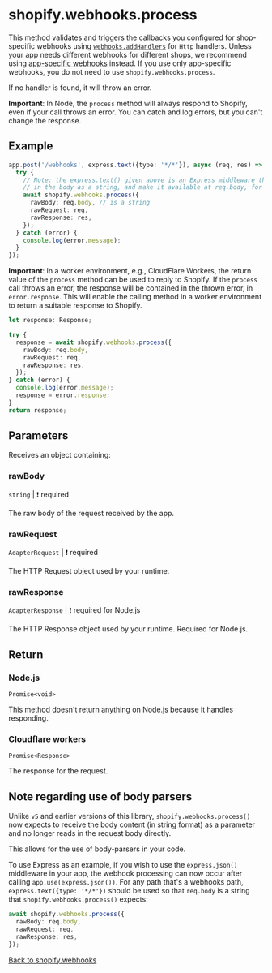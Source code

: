 # shopify.webhooks.process

This method validates and triggers the callbacks you configured for shop-specific webhooks using [`webhooks.addHandlers`](./addHandlers.md) for `Http` handlers.  Unless your app needs different webhooks for different shops, we recommend using [app-specific webhooks](https://shopify.dev/docs/apps/build/webhooks/subscribe#app-specific-subscriptions) instead.  If you use only app-specific webhooks, you do not need to use `shopify.webhooks.process`.

If no handler is found, it will throw an error.

**Important**: In Node, the `process` method will always respond to Shopify, even if your call throws an error. You can catch and log errors, but you can't change the response.

## Example

```ts
app.post('/webhooks', express.text({type: '*/*'}), async (req, res) => {
  try {
    // Note: the express.text() given above is an Express middleware that will read
    // in the body as a string, and make it available at req.body, for this path only.
    await shopify.webhooks.process({
      rawBody: req.body, // is a string
      rawRequest: req,
      rawResponse: res,
    });
  } catch (error) {
    console.log(error.message);
  }
});
```

**Important**: In a worker environment, e.g., CloudFlare Workers, the return value of the `process` method can be used to reply to Shopify. If the `process` call throws an error, the response will be contained in the thrown error, in `error.response`. This will enable the calling method in a worker environment to return a suitable response to Shopify.

```ts
let response: Response;

try {
  response = await shopify.webhooks.process({
    rawBody: req.body,
    rawRequest: req,
    rawResponse: res,
  });
} catch (error) {
  console.log(error.message);
  response = error.response;
}
return response;
```

## Parameters

Receives an object containing:

### rawBody

`string` | :exclamation: required

The raw body of the request received by the app.

### rawRequest

`AdapterRequest` | :exclamation: required

The HTTP Request object used by your runtime.

### rawResponse

`AdapterResponse` | :exclamation: required for Node.js

The HTTP Response object used by your runtime. Required for Node.js.

## Return

### Node.js

`Promise<void>`

This method doesn't return anything on Node.js because it handles responding.

### Cloudflare workers

`Promise<Response>`

The response for the request.

## Note regarding use of body parsers

Unlike `v5` and earlier versions of this library, `shopify.webhooks.process()` now expects to receive the body content (in string format) as a parameter and no longer reads in the request body directly.

This allows for the use of body-parsers in your code.

To use Express as an example, if you wish to use the `express.json()` middleware in your app, the webhook processing can now occur after calling `app.use(express.json())`. For any path that's a webhooks path, `express.text({type: '*/*'})` should be used so that `req.body` is a string that `shopify.webhooks.process()` expects:

```ts
await shopify.webhooks.process({
  rawBody: req.body,
  rawRequest: req,
  rawResponse: res,
});
```

[Back to shopify.webhooks](./README.md)
